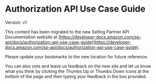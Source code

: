 # Authorization API Use Case Guide

Version: v1

This content has been migrated to the new Selling Partner API Documentation website at [https://developer-docs.amazon.com/sp-api/docs/authorization-api-use-case-guide](https://developer-docs.amazon.com/sp-api/docs/authorization-api-use-case-guide).

Please update your bookmarks to the new location for future reference. 

You can also vote and leave us feedback on the new site and let us know what you think by clicking the Thumbs Up or Thumbs Down icons at the bottom of the page and then typing your feedback in the box provided.